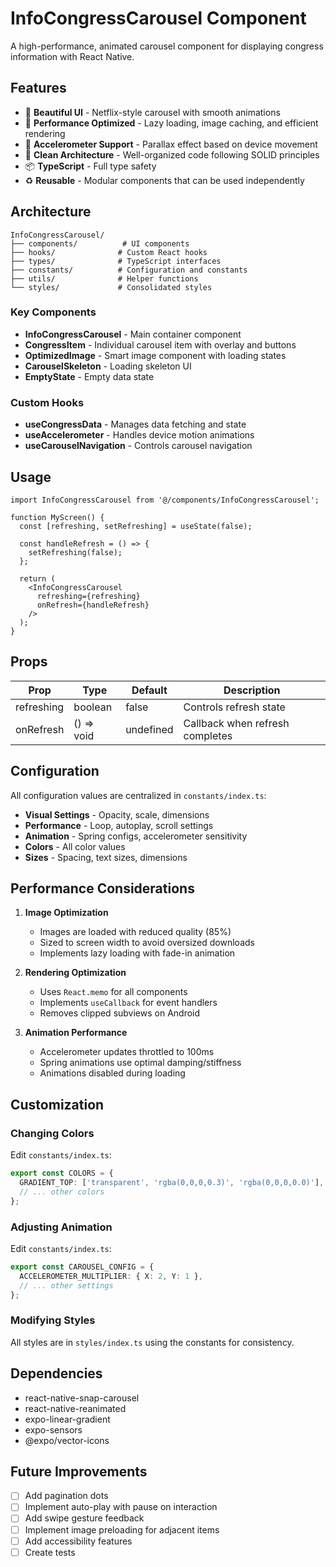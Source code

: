 # InfoCongressCarousel Component

A high-performance, animated carousel component for displaying congress information with React Native.

## Features

- 🎨 **Beautiful UI** - Netflix-style carousel with smooth animations
- 🚀 **Performance Optimized** - Lazy loading, image caching, and efficient rendering
- 📱 **Accelerometer Support** - Parallax effect based on device movement
- 🎯 **Clean Architecture** - Well-organized code following SOLID principles
- 📦 **TypeScript** - Full type safety
- ♻️ **Reusable** - Modular components that can be used independently

## Architecture

```
InfoCongressCarousel/
├── components/          # UI components
├── hooks/              # Custom React hooks
├── types/              # TypeScript interfaces
├── constants/          # Configuration and constants
├── utils/              # Helper functions
└── styles/             # Consolidated styles
```

### Key Components

- **InfoCongressCarousel** - Main container component
- **CongressItem** - Individual carousel item with overlay and buttons
- **OptimizedImage** - Smart image component with loading states
- **CarouselSkeleton** - Loading skeleton UI
- **EmptyState** - Empty data state

### Custom Hooks

- **useCongressData** - Manages data fetching and state
- **useAccelerometer** - Handles device motion animations
- **useCarouselNavigation** - Controls carousel navigation

## Usage

```tsx
import InfoCongressCarousel from '@/components/InfoCongressCarousel';

function MyScreen() {
  const [refreshing, setRefreshing] = useState(false);
  
  const handleRefresh = () => {
    setRefreshing(false);
  };
  
  return (
    <InfoCongressCarousel
      refreshing={refreshing}
      onRefresh={handleRefresh}
    />
  );
}
```

## Props

| Prop | Type | Default | Description |
|------|------|---------|-------------|
| refreshing | boolean | false | Controls refresh state |
| onRefresh | () => void | undefined | Callback when refresh completes |

## Configuration

All configuration values are centralized in `constants/index.ts`:

- **Visual Settings** - Opacity, scale, dimensions
- **Performance** - Loop, autoplay, scroll settings
- **Animation** - Spring configs, accelerometer sensitivity
- **Colors** - All color values
- **Sizes** - Spacing, text sizes, dimensions

## Performance Considerations

1. **Image Optimization**
   - Images are loaded with reduced quality (85%)
   - Sized to screen width to avoid oversized downloads
   - Implements lazy loading with fade-in animation

2. **Rendering Optimization**
   - Uses `React.memo` for all components
   - Implements `useCallback` for event handlers
   - Removes clipped subviews on Android

3. **Animation Performance**
   - Accelerometer updates throttled to 100ms
   - Spring animations use optimal damping/stiffness
   - Animations disabled during loading

## Customization

### Changing Colors
Edit `constants/index.ts`:
```ts
export const COLORS = {
  GRADIENT_TOP: ['transparent', 'rgba(0,0,0,0.3)', 'rgba(0,0,0,0.0)'],
  // ... other colors
};
```

### Adjusting Animation
Edit `constants/index.ts`:
```ts
export const CAROUSEL_CONFIG = {
  ACCELEROMETER_MULTIPLIER: { X: 2, Y: 1 },
  // ... other settings
};
```

### Modifying Styles
All styles are in `styles/index.ts` using the constants for consistency.

## Dependencies

- react-native-snap-carousel
- react-native-reanimated
- expo-linear-gradient
- expo-sensors
- @expo/vector-icons

## Future Improvements

- [ ] Add pagination dots
- [ ] Implement auto-play with pause on interaction
- [ ] Add swipe gesture feedback
- [ ] Implement image preloading for adjacent items
- [ ] Add accessibility features
- [ ] Create tests
